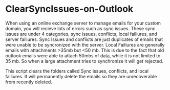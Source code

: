 # ClearSyncIssues-on-Outlook
When using an online exchange server to manage emails for your custom domain, you will recieve lots of errors such as sync issues. These sync issues are under 4 categories, sync issues, conflicts, local failiures, and server failiures. Sync Issues and conflicts are just duplicates of emails that were unable to be syncronized with the server. Local Failiures are generally emails with attachments >35mb  but <50 mb. This is due to the fact that old outlook emails were able to attach 50mbs of data, while it is not limited to 35 mb. So when a large attachment tries to synchronize it will get rejected. 

This script clears the folders called Sync issues, conflicts, and local failiures. It will permanently delete the emails so they are unrecoverable from recently deleted.
